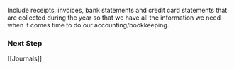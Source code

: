 Include receipts, invoices, bank statements and credit card statements that are collected during the year so that we have all the information we need when it comes time to do our accounting/bookkeeping. 

### Next Step
[[Journals]]